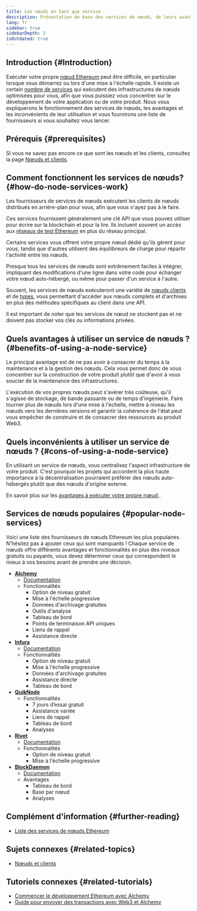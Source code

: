 ```yaml
---
title: Les nœuds en tant que service
description: Présentation de base des services de nœuds, de leurs avantages et inconvénients, et des fournisseurs les plus populaires.
lang: fr
sidebar: true
sidebarDepth: 2
isOutdated: true
---
```


## Introduction {#Introduction}

Exécuter votre propre [nœud Ethereum](/developers/docs/nodes-and-clients/#what-are-nodes-and-clients) peut être difficile, en particulier lorsque vous démarrez ou lors d'une mise à l'échelle rapide. Il existe un certain [nombre de services](#popular-node-services) qui exécutent des infrastructures de nœuds optimisées pour vous, afin que vous puissiez vous concentrer sur le développement de votre application ou de votre produit. Nous vous expliquerons le fonctionnement des services de nœuds, les avantages et les inconvénients de leur utilisation et vous fournirons une liste de fournisseurs si vous souhaitez vous lancer.

## Prérequis {#prerequisites}

Si vous ne savez pas encore ce que sont les nœuds et les clients, consultez la page [Nœuds et clients](/developers/docs/nodes-and-clients/).

## Comment fonctionnent les services de nœuds? {#how-do-node-services-work}

Les fournisseurs de services de nœuds exécutent les clients de nœuds distribués en arrière-plan pour vous, afin que vous n'ayez pas à le faire.

Ces services fournissent généralement une clé API que vous pouvez utiliser pour écrire sur la blockchain et pour la lire. Ils incluent souvent un accès aux [réseaux de test Ethereum](/developers/docs/networks/#testnets) en plus du réseau principal.

Certains services vous offrent votre propre nœud dédié qu'ils gèrent pour vous, tandis que d'autres utilisent des équilibreurs de charge pour répartir l'activité entre les nœuds.

Presque tous les services de nœuds sont extrêmement faciles à intégrer, impliquant des modifications d'une ligne dans votre code pour échanger votre nœud auto-hébergé, ou même pour passer d'un service à l'autre.

Souvent, les services de nœuds exécuteront une variété de [nœuds clients](/developers/docs/nodes-and-clients/#execution-clients) et de [types](/developers/docs/nodes-and-clients/#node-types), vous permettant d'accéder aux nœuds complets et d'archives en plus des méthodes spécifiques au client dans une API.

Il est important de noter que les services de nœud ne stockent pas et ne doivent pas stocker vos clés ou informations privées.

## Quels avantages à utiliser un service de nœuds ? {#benefits-of-using-a-node-service}

Le principal avantage est de ne pas avoir à consacrer du temps à la maintenance et à la gestion des nœuds. Cela vous permet donc de vous concentrer sur la construction de votre produit plutôt que d'avoir à vous soucier de la maintenance des infrastructures.

L'exécution de vos propres nœuds peut s'avérer très coûteuse, qu'il s'agisse de stockage, de bande passante ou de temps d'ingénierie. Faire tourner plus de nœuds lors d'une mise à l'échelle, mettre à niveau les nœuds vers les dernières versions et garantir la cohérence de l'état peut vous empêcher de construire et de consacrer des ressources au produit Web3.

## Quels inconvénients à utiliser un service de nœuds ? {#cons-of-using-a-node-service}

En utilisant un service de nœuds, vous centralisez l'aspect infrastructure de votre produit. C'est pourquoi les projets qui accordent la plus haute importance à la décentralisation pourraient préférer des nœuds auto-hébergés plutôt que des nœuds d'origine externe.

En savoir plus sur les [avantages à exécuter votre propre nœud ](/developers/docs/nodes-and-clients/#benefits-to-you).

## Services de nœuds populaires {#popular-node-services}

Voici une liste des fournisseurs de nœuds Ethereum les plus populaires. N'hésitez pas à ajouter ceux qui sont manquants ! Chaque service de nœuds offre différents avantages et fonctionnalités en plus des niveaux gratuits ou payants, vous devez déterminer ceux qui correspondent le mieux à vos besoins avant de prendre une décision.

- [**Alchemy**](https://alchemyapi.io/)
  - [Documentation](https://docs.alchemyapi.io/)
  - Fonctionnalités
    - Option de niveau gratuit
    - Mise à l'échelle progressive
    - Données d'archivage gratuites
    - Outils d'analyse
    - Tableau de bord
    - Points de terminaison API uniques
    - Liens de rappel
    - Assistance directe
- [**Infura**](https://infura.io/)
  - [Documentation](https://infura.io/docs)
  - Fonctionnalités
    - Option de niveau gratuit
    - Mise à l'échelle progressive
    - Données d'archivage gratuites
    - Assistance directe
    - Tableau de bord
- [**QuikNode**](https://www.quiknode.io/)
  - Fonctionnalités
    - 7 jours d’essai gratuit
    - Assistance variée
    - Liens de rappel
    - Tableau de bord
    - Analyses
- [**Rivet**](https://rivet.cloud/)
  - [Documentation](https://rivet.readthedocs.io/en/latest/)
  - Fonctionnalités
    - Option de niveau gratuit
    - Mise à l'échelle progressive
- [**BlockDaemon**](https://blockdaemon.com/)
  - [Documentation](https://ubiquity.docs.blockdaemon.com/)
  - Avantages
    - Tableau de bord
    - Base par nœud
    - Analyses

## Complément d'information {#further-reading}

- [Liste des services de nœuds Ethereum](https://ethereumnodes.com/)

## Sujets connexes {#related-topics}

- [Nœuds et clients](/developers/docs/nodes-and-clients/)

## Tutoriels connexes {#related-tutorials}

- [Commencer le développement Ethereum avec Alchemy](/developers/tutorials/sending-transactions-using-web3-and-alchemy/)
- [Guide pour envoyer des transactions avec Web3 et Alchemy](/developers/tutorials/getting-started-with-ethereum-development-using-alchemy/)
